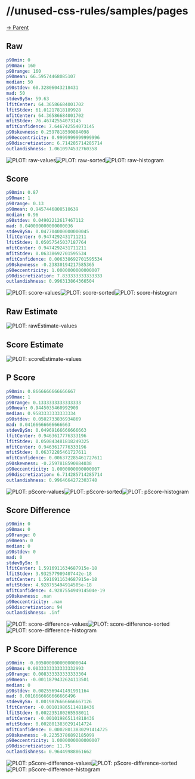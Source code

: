 
# //unused-css-rules/samples/pages

[→ Parent](../..)


## Raw


```yaml
p90min: 0
p90max: 160
p90range: 160
p90mean: 66.59574468085107
median: 50
p90stdev: 60.32806043218431
mad: 50
stdevBySn: 59.63
lfitCenter: 64.36586684001702
lfitStdev: 61.01217818189928
mfitCenter: 64.36586684001702
mfitStdev: 76.46742554073145
mfitConfidence: 7.646742554073145
p90skewness: 0.2597818590884098
p90eccentricity: 0.9999999999999996
p90discretization: 6.714285714285714
outlandishness: 1.0610974532760358

```

![PLOT: raw-values](./raw/values.svg)![PLOT: raw-sorted](./raw/sorted.svg)![PLOT: raw-histogram](./raw/histogram.svg)
## Score


```yaml
p90min: 0.87
p90max: 1
p90range: 0.13
p90mean: 0.9457446808510639
median: 0.96
p90stdev: 0.04902212617467112
mad: 0.040000000000000036
stdevBySn: 0.047704000000000045
lfitCenter: 0.9474292431711211
lfitStdev: 0.05057545037187764
mfitCenter: 0.9474292431711211
mfitStdev: 0.06338692701595534
mfitConfidence: 0.006338692701595534
p90skewness: -0.23830194217585365
p90eccentricity: 1.0000000000000007
p90discretization: 7.833333333333333
outlandishness: 0.996313864366504

```

![PLOT: score-values](./score/values.svg)![PLOT: score-sorted](./score/sorted.svg)![PLOT: score-histogram](./score/histogram.svg)
## Raw Estimate

![PLOT: rawEstimate-values](./rawEstimate/values.svg)
## Score Estimate

![PLOT: scoreEstimate-values](./scoreEstimate/values.svg)
## P Score


```yaml
p90min: 0.8666666666666667
p90max: 1
p90range: 0.1333333333333333
p90mean: 0.9445035460992909
median: 0.9583333333333334
p90stdev: 0.0502733836934869
mad: 0.04166666666666663
stdevBySn: 0.04969166666666663
lfitCenter: 0.9463617776333196
lfitStdev: 0.050843481818249325
mfitCenter: 0.9463617776333196
mfitStdev: 0.06372285461727611
mfitConfidence: 0.006372285461727611
p90skewness: -0.2597818590884038
p90eccentricity: 1.0000000000000007
p90discretization: 6.714285714285714
outlandishness: 0.9964664272303748

```

![PLOT: pScore-values](./pScore/values.svg)![PLOT: pScore-sorted](./pScore/sorted.svg)![PLOT: pScore-histogram](./pScore/histogram.svg)
## Score Difference


```yaml
p90min: 0
p90max: 0
p90range: 0
p90mean: 0
median: 0
p90stdev: 0
mad: 0
stdevBySn: 0
lfitCenter: 1.5916911634687915e-18
lfitStdev: 3.932577909407442e-18
mfitCenter: 1.5916911634687915e-18
mfitStdev: 4.928755494914505e-18
mfitConfidence: 4.928755494914504e-19
p90skewness: .nan
p90eccentricity: .nan
p90discretization: 94
outlandishness: .inf

```

![PLOT: score-difference-values](./score-difference/values.svg)![PLOT: score-difference-sorted](./score-difference/sorted.svg)![PLOT: score-difference-histogram](./score-difference/histogram.svg)
## P Score Difference


```yaml
p90min: -0.0050000000000000044
p90max: 0.0033333333333332993
p90range: 0.008333333333333304
p90mean: -0.0011879432624113501
median: 0
p90stdev: 0.0025569441491991164
mad: 0.0016666666666666496
stdevBySn: 0.0019876666666667126
lfitCenter: -0.001019865114818436
lfitStdev: 0.002235180265598011
mfitCenter: -0.001019865114818436
mfitStdev: 0.0028013830291414724
mfitConfidence: 0.00028013830291414725
p90skewness: -0.22353786892185099
p90eccentricity: 1.0000000000000007
p90discretization: 11.75
outlandishness: 0.96449988861662

```

![PLOT: pScore-difference-values](./pScore-difference/values.svg)![PLOT: pScore-difference-sorted](./pScore-difference/sorted.svg)![PLOT: pScore-difference-histogram](./pScore-difference/histogram.svg)